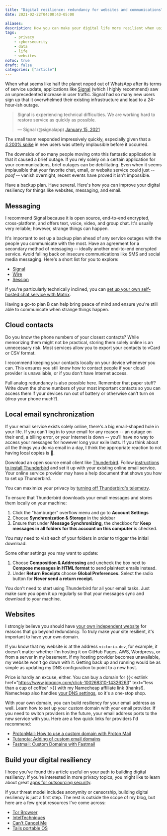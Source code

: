 ```yaml
---
title: "Digital resilience: redundancy for websites and communications"
date: 2021-02-22T04:00:43-05:00

aliases:
description: How you can make your digital life more resilient when using services you don't own.
tags:
    - privacy
    - cybersecurity
    - data
    - life
    - websites
noToc: true
draft: false
categories: ["article"]
---
```


When what seems like half the planet noped out of WhatsApp after its terms of service update, applications like [Signal](https://signal.org/download/) (which I highly recommend) saw an unprecedented increase in user traffic. Signal had so many new users sign up that it overwhelmed their existing infrastructure and lead to a 24-hour-ish outage.

<blockquote class="twitter-tweet"><p lang="en" dir="ltr">Signal is experiencing technical difficulties. We are working hard to restore service as quickly as possible.</p>&mdash; Signal (@signalapp) <a href="https://twitter.com/signalapp/status/1350118809860886528?ref_src=twsrc%5Etfw">January 15, 2021</a></blockquote> <script async src="https://platform.twitter.com/widgets.js" charset="utf-8"></script>

The small team responded impressively quickly, especially given that a [4,200% spike](https://www.businessinsider.com/whatsapp-facebook-data-signal-download-telegram-encrypted-messaging-2021-1) in new users was utterly implausible before it occurred.

The downside of so many people moving onto this fantastic application is that it caused a brief outage. If you rely solely on a certain application for your communications, brief outages can be debilitating. Even when it seems implausible that your favorite chat, email, or website service could just -- *poof* -- vanish overnight, recent events have proved it isn't impossible.

Have a backup plan. Have several. Here's how you can improve your digital resiliency for things like websites, messaging, and email.

## Messaging

I recommend Signal because it is open source, end-to-end encrypted, cross-platform, and offers text, voice, video, and group chat. It's usually very reliable; however, strange things can happen.

It's important to set up a backup plan ahead of any service outages with the people you communicate with the most. Have an agreement for a secondary method of messaging -- ideally another end-to-end encrypted service. Avoid falling back on insecure communications like SMS and social media messaging. Here's a short list for you to explore:

- [Signal](https://signal.org/)
- [Wire](https://wire.com/)
- [Session](https://getsession.org/)

If you're particularly technically inclined, you can [set up your own self-hosted chat service with Matrix](/blog/create-a-self-hosted-chat-service-with-your-own-matrix-server/).

Having a go-to plan B can help bring peace of mind and ensure you're still able to communicate when strange things happen.

## Cloud contacts

Do you know the phone numbers of your closest contacts? While memorizing them might not be practical, storing them solely online is an unnecessary risk. Most services allow you to export your contacts to vCard or CSV format.

I recommend keeping your contacts locally on your device whenever you can. This ensures you still know how to contact people if your cloud provider is unavailable, or if you don't have Internet access.

Full analog redundancy is also possible here. Remember that paper stuff? Write down the phone numbers of your most important contacts so you can access them if your devices run out of battery or otherwise can't turn on (drop your phone much?).

## Local email synchronization

If your email service exists solely online, there's a big email-shaped hole in your life. If you can't log in to your email for any reason -- an outage on their end, a billing error, or your Internet is down -- you'll have no way to access your messages for however long your exile lasts. If you think about all the things you do via email in a day, I think the appropriate reaction to not having local copies is 🤦.

Download an open source email client like [Thunderbird](https://www.thunderbird.net/). Follow [instructions to install Thunderbird](https://support.mozilla.org/en-US/products/thunderbird/download-install-and-migration) and set it up with your existing online email service. Your online service provider may have a help document that shows you how to set up Thunderbird.

You can maximize your privacy by [turning off Thunderbird's telemetry](https://support.mozilla.org/kb/thunderbird-telemetry).

To ensure that Thunderbird downloads your email messages and stores them locally on your machine:

1. Click the "hamburger" overflow menu and go to **Account Settings**
2. Choose **Synchronization & Storage** in the sidebar
3. Ensure that under **Message Synchronizing,** the checkbox for **Keep messages in all folders for this account on this computer** is checked.

You may need to visit each of your folders in order to trigger the initial download.

Some other settings you may want to update:

1. Choose **Composition & Addressing** and uncheck the box next to **Compose messages in HTML format** to send plaintext emails instead.
2. Under **Return Receipts** choose **Global Preferences.** Select the radio button for **Never send a return receipt.**

You don't need to start using Thunderbird for all your email tasks. Just make sure you open it up regularly so that your messages sync and download to your machine.

## Websites

I strongly believe you should have [your own independent website](/blog/make-your-own-independent-website/) for reasons that go beyond redundancy. To truly make your site resilient, it's important to have your own domain.

If you know that my website is at the address `victoria.dev`, for example, it doesn't matter whether I'm hosting it on GitHub Pages, AWS, Wordpress, or from a server in my basement. If my hosting provider becomes unavailable, my website won't go down with it. Getting back up and running would be as simple as updating my DNS configuration to point to a new host.

Price is hardly an excuse, either. You can buy a domain for {{< extlink href="https://www.jdoqocy.com/click-100268310-14326263" text="less than a cup of coffee" >}} with my Namecheap affiliate link (thanks!). Namecheap also handles [your DNS settings](https://www.namecheap.com/support/knowledgebase/article.aspx/767/10/how-to-change-dns-for-a-domain/), so it's a one-stop shop.

With your own domain, you can build resiliency for your email address as well. Learn how to set up your custom domain with your email provider. If you need to switch providers in the future, your email address ports to the new service with you. Here are a few quick links for providers I'd recommend:

- [ProtonMail: How to use a custom domain with Proton Mail](https://proton.me/support/custom-domain)
- [Tutanota: Adding of custom email domains](https://tutanota.com/howto/#custom-domain)
- [Fastmail: Custom Domains with Fastmail](https://www.fastmail.help/hc/en-us/articles/360058753394-Custom-Domains-with-Fastmail)

## Build your digital resiliency

I hope you've found this article useful on your path to building digital resiliency. If you're interested in more privacy topics, you might like to learn about great [apps for outsourcing security](/blog/outsourcing-security-with-1password-authy-and-privacy.com/).

If your threat model includes anonymity or censorship, building digital resiliency is just a first step. The rest is outside the scope of my blog, but here are a few great resources I've come across:

- [Tor Browser](https://www.torproject.org/)
- [IntelTechniques](https://inteltechniques.com/index.html)
- [Can't Cancel Me](https://cantcancel.me/)
- [Tails portable OS](https://tails.boum.org/)

